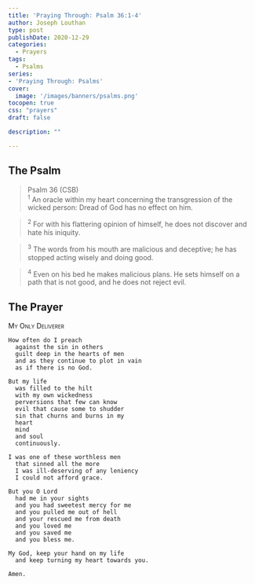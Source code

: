 ```yaml
---
title: 'Praying Through: Psalm 36:1-4'
author: Joseph Louthan
type: post
publishDate: 2020-12-29
categories:
  - Prayers
tags:
  - Psalms
series:
- 'Praying Through: Psalms'
cover:
  image: '/images/banners/psalms.png'
tocopen: true
css: "prayers"
draft: false

description: ""

---
```

## The Psalm

>Psalm 36 (CSB)  
><sup>1</sup> An oracle within my heart concerning the transgression of the wicked person: Dread of God has no effect on him. 

><sup>2</sup> For with his flattering opinion of himself, he does not discover and hate his iniquity. 

><sup>3</sup> The words from his mouth are malicious and deceptive; he has stopped acting wisely and doing good. 

><sup>4</sup> Even on his bed he makes malicious plans. He sets himself on a path that is not good, and he does not reject evil. 

## The Prayer

<div style="font-variant: small-caps;">
My Only Deliverer
</div>

```text
How often do I preach
  against the sin in others
  guilt deep in the hearts of men
  and as they continue to plot in vain
  as if there is no God.

But my life
  was filled to the hilt
  with my own wickedness
  perversions that few can know
  evil that cause some to shudder
  sin that churns and burns in my
  heart
  mind
  and soul
  continuously.

I was one of these worthless men
  that sinned all the more
  I was ill-deserving of any leniency
  I could not afford grace.

But you O Lord
  had me in your sights
  and you had sweetest mercy for me
  and you pulled me out of hell
  and your rescued me from death
  and you loved me
  and you saved me
  and you bless me.

My God, keep your hand on my life
  and keep turning my heart towards you.

Amen.
```
